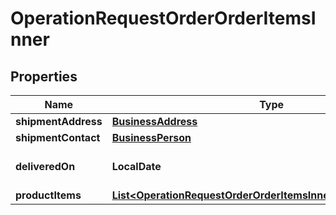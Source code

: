 

# OperationRequestOrderOrderItemsInner


## Properties

| Name | Type | Description | Notes |
|------------ | ------------- | ------------- | -------------|
|**shipmentAddress** | [**BusinessAddress**](BusinessAddress.md) |  |  [optional] |
|**shipmentContact** | [**BusinessPerson**](BusinessPerson.md) |  |  [optional] |
|**deliveredOn** | **LocalDate** | Order delivery date |  [optional] |
|**productItems** | [**List&lt;OperationRequestOrderOrderItemsInnerProductItemsInner&gt;**](OperationRequestOrderOrderItemsInnerProductItemsInner.md) |  |  [optional] |



